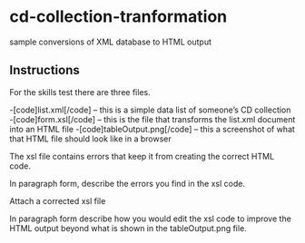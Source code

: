 # cd-collection-tranformation
sample conversions of XML database to HTML output

## Instructions

For the skills test there are three files.

-[code]list.xml[/code] – this is a simple data list of someone’s CD collection
-[code]form.xsl[/code] – this is the file that transforms the list.xml document into an HTML file
-[code]tableOutput.png[/code] – this a screenshot of what that HTML file should look like in a browser

The xsl file contains errors that keep it from creating the correct HTML code.

In paragraph form, describe the errors you find in the xsl code.

Attach a corrected xsl file

In paragraph form describe how you would edit the xsl code to improve the HTML output beyond what is shown in the tableOutput.png file.
